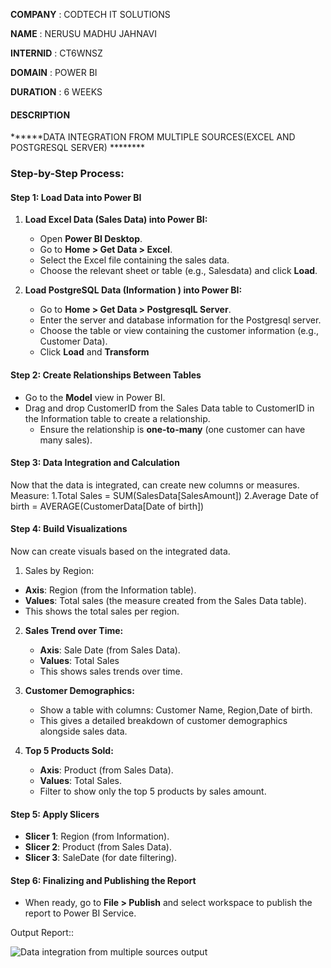 
**COMPANY** : CODTECH IT SOLUTIONS

 **NAME** : NERUSU MADHU JAHNAVI

**INTERNID** : CT6WNSZ

**DOMAIN** : POWER BI

**DURATION** : 6 WEEKS


#### DESCRIPTION ####


******DATA INTEGRATION FROM MULTIPLE SOURCES(EXCEL AND POSTGRESQL SERVER) ********

### Step-by-Step Process:

#### Step 1: Load Data into Power BI

1. **Load Excel Data (Sales Data) into Power BI:**
   - Open **Power BI Desktop**.
   - Go to **Home > Get Data > Excel**.
   - Select the Excel file containing the sales data.
   - Choose the relevant sheet or table (e.g., Salesdata) and click **Load**.

2. **Load PostgreSQL Data (Information ) into Power BI:**
   - Go to **Home > Get Data > PostgresqlL Server**.
   - Enter the server and database information for the Postgresql server.
   - Choose the table or view containing the customer information (e.g., Customer Data).
   - Click **Load** and **Transform**

#### Step 2: Create Relationships Between Tables
- Go to the **Model** view in Power BI.
- Drag and drop CustomerID from the Sales Data table to CustomerID in the Information table to create a relationship.
  - Ensure the relationship is **one-to-many** (one customer can have many sales).

#### Step 3: Data Integration and Calculation
Now that the data is integrated,  can create new columns or measures.
Measure:
      1.Total Sales = SUM(SalesData[SalesAmount])
      2.Average Date of birth = AVERAGE(CustomerData[Date of birth])
 

#### Step 4: Build Visualizations
Now  can create visuals based on the integrated data.

1.  Sales by Region:
   - **Axis**: Region (from the Information table).
   - **Values**: Total sales (the measure  created from the Sales Data table).
   - This shows the total sales per region.

2. **Sales Trend over Time:**
   - **Axis**: Sale Date (from Sales Data).
   - **Values**: Total Sales
   - This shows sales trends over time.

3. **Customer Demographics:**
   - Show a table with columns: Customer Name, Region,Date of birth.
   - This gives a detailed breakdown of customer demographics alongside sales data.

4. **Top 5 Products Sold:**
   - **Axis**: Product (from Sales Data).
   - **Values**: Total Sales.
   - Filter to show only the top 5 products by sales amount.

#### Step 5: Apply Slicers 
  - **Slicer 1**: Region (from Information).
  - **Slicer 2**: Product (from Sales Data).
  - **Slicer 3**: SaleDate (for date filtering).

#### Step 6: Finalizing and Publishing the Report

- When ready, go to **File > Publish** and select  workspace to publish the report to Power BI Service.

Output Report::


![Data integration from multiple sources output](https://github.com/user-attachments/assets/82a6ed72-7ff8-4b45-bc9b-2e8e509e5293)
